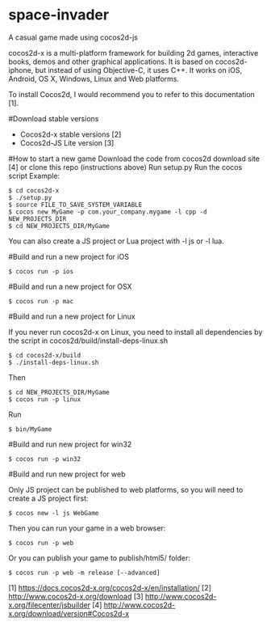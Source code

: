 # space-invader
A casual game made using cocos2d-js

cocos2d-x is a multi-platform framework for building 2d games, interactive books, demos and other graphical applications. It is based on cocos2d-iphone, but instead of using Objective-C, it uses C++. It works on iOS, Android, OS X, Windows, Linux and Web platforms.

To install Cocos2d, I would recommend you to refer to this documentation [1].

#Download stable versions

- Cocos2d-x stable versions [2]
- Cocos2d-JS Lite version [3]

#How to start a new game
Download the code from cocos2d download site [4] or clone this repo (instructions above)
Run setup.py
Run the cocos script
Example:

    $ cd cocos2d-x
    $ ./setup.py
    $ source FILE_TO_SAVE_SYSTEM_VARIABLE
    $ cocos new MyGame -p com.your_company.mygame -l cpp -d NEW_PROJECTS_DIR
    $ cd NEW_PROJECTS_DIR/MyGame

You can also create a JS project or Lua project with -l js or -l lua.

#Build and run a new project for iOS
    
    $ cocos run -p ios

#Build and run a new project for OSX

    $ cocos run -p mac
    
#Build and run a new project for Linux

If you never run cocos2d-x on Linux, you need to install all dependencies by the script in cocos2d/build/install-deps-linux.sh

    $ cd cocos2d-x/build
    $ ./install-deps-linux.sh

Then

    $ cd NEW_PROJECTS_DIR/MyGame
    $ cocos run -p linux

Run

    $ bin/MyGame

#Build and run new project for win32
    
    $ cocos run -p win32

#Build and run new project for web

Only JS project can be published to web platforms, so you will need to create a JS project first:

    $ cocos new -l js WebGame

Then you can run your game in a web browser:

    $ cocos run -p web

Or you can publish your game to publish/html5/ folder:

    $ cocos run -p web -m release [--advanced]



[1] https://docs.cocos2d-x.org/cocos2d-x/en/installation/
[2] http://www.cocos2d-x.org/download
[3] http://www.cocos2d-x.org/filecenter/jsbuilder
[4] http://www.cocos2d-x.org/download/version#Cocos2d-x
